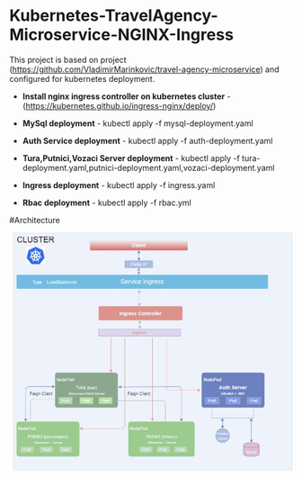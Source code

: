 # Kubernetes-TravelAgency-Microservice-NGINX-Ingress

This project is based on project (https://github.com/VladimirMarinkovic/travel-agency-microservice) and configured for kubernetes deployment.

* **Install nginx ingress controller on kubernetes cluster** - (https://kubernetes.github.io/ingress-nginx/deploy/)

* **MySql deployment** - kubectl apply -f mysql-deployment.yaml

* **Auth Service deployment** - kubectl apply -f auth-deployment.yaml

* **Tura,Putnici,Vozaci Server deployment** - kubectl apply -f tura-deployment.yaml,putnici-deployment.yaml,vozaci-deployment.yaml 

* **Ingress deployment** - kubectl apply -f ingress.yaml

* **Rbac deployment** - kubectl apply -f rbac.yml 




#Architecture

![Architecture](https://github.com/VladimirMarinkovic/kubernetes-ta-microservice-nginx-ingress/blob/master/tura-resource-server/src/main/resources/images/TravelAgency-nginx-ingress.jpg)
